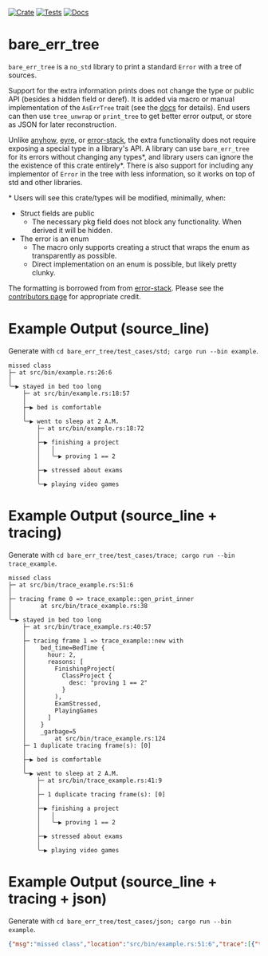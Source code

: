 [![Crate][CrateStatus]][Crate]
[![Tests][TestsStatus]][Tests]
[![Docs][PagesStatus]][Docs]

# bare\_err\_tree
`bare_err_tree` is a `no_std` library to print a standard `Error` with a tree of sources.

Support for the extra information prints does not change the type or public API (besides a hidden field or deref).
It is added via macro or manual implementation of the `AsErrTree` trait (see
the [docs][Docs] for details).
End users can then use `tree_unwrap` or `print_tree` to get better error output,
or store as JSON for later reconstruction.

Unlike [anyhow][Anyhow], [eyre][Eyre], or [error-stack][ErrorStack], the extra
functionality does not require exposing a special type in a library's API.
A library can use `bare_err_tree` for its errors without changing any types\*,
and library users can ignore the the existence of this crate entirely\*. There is
also support for including any implementor of `Error` in the tree with less
information, so it works on top of std and other libraries.

\* Users will see this crate/types will be modified, minimally, when:
* Struct fields are public
    * The necessary pkg field does not block any functionality. When derived it will be hidden.
* The error is an enum
    * The macro only supports creating a struct that wraps the enum as transparently as possible.
    * Direct implementation on an enum is possible, but likely pretty clunky.

The formatting is borrowed from from [error-stack][ErrorStack].
Please see the [contributors page](https://github.com/hashintel/hash/graphs/contributors) for appropriate credit.

# Example Output (source\_line)
Generate with `cd bare_err_tree/test_cases/std; cargo run --bin example`.
```
missed class
├─ at src/bin/example.rs:26:6
│
╰─▶ stayed in bed too long
    ├─ at src/bin/example.rs:18:57
    │
    ├─▶ bed is comfortable
    │
    ╰─▶ went to sleep at 2 A.M.
        ├─ at src/bin/example.rs:18:72
        │
        ├─▶ finishing a project
        │   │
        │   ╰─▶ proving 1 == 2
        │
        ├─▶ stressed about exams
        │
        ╰─▶ playing video games
```

# Example Output (source\_line + tracing)
Generate with `cd bare_err_tree/test_cases/trace; cargo run --bin trace_example`.
```
missed class
├─ at src/bin/trace_example.rs:51:6
│
├─ tracing frame 0 => trace_example::gen_print_inner
│        at src/bin/trace_example.rs:38
│
╰─▶ stayed in bed too long
    ├─ at src/bin/trace_example.rs:40:57
    │
    ├─ tracing frame 1 => trace_example::new with
    │    bed_time=BedTime {
    │      hour: 2,
    │      reasons: [
    │        FinishingProject(
    │          ClassProject {
    │            desc: "proving 1 == 2"
    │          }
    │        ),
    │        ExamStressed,
    │        PlayingGames
    │      ]
    │    }
    │    _garbage=5
    │        at src/bin/trace_example.rs:124
    ├─ 1 duplicate tracing frame(s): [0]
    │
    ├─▶ bed is comfortable
    │
    ╰─▶ went to sleep at 2 A.M.
        ├─ at src/bin/trace_example.rs:41:9
        │
        ├─ 1 duplicate tracing frame(s): [0]
        │
        ├─▶ finishing a project
        │   │
        │   ╰─▶ proving 1 == 2
        │
        ├─▶ stressed about exams
        │
        ╰─▶ playing video games
```

# Example Output (source\_line + tracing + json)
Generate with `cd bare_err_tree/test_cases/json; cargo run --bin example`.
```json
{"msg":"missed class","location":"src/bin/example.rs:51:6","trace":[{"target":"example","name":"gen_print_inner","fields":"","source_loc":["file":"src/bin/example.rs","line":38]}],"sources":[{"msg":"stayed in bed too long","location":"src/bin/example.rs:40:57","trace":[{"target":"example","name":"new","fields":"bed_time=BedTime { hour: 2, reasons: [FinishingProject(ClassProject { desc: \"proving 1 == 2\" }), ExamStressed, PlayingGames] } _garbage=5","source_loc":["file":"src/bin/example.rs","line":124]},{"target":"example","name":"gen_print_inner","fields":"","source_loc":["file":"src/bin/example.rs","line":38]}],"sources":[{"msg":"bed is comfortable"},{"msg":"went to sleep at 2 A.M.","location":"src/bin/example.rs:41:9","trace":[{"target":"example","name":"gen_print_inner","fields":"","source_loc":["file":"src/bin/example.rs","line":38]}],"sources":[{"msg":"finishing a project","sources":[{"msg":"proving 1 == 2"}]},{"msg":"stressed about exams"},{"msg":"playing video games"}]}]}]}
```

[CrateStatus]: https://img.shields.io/crates/v/bare_err_tree.svg
[Crate]: https://crates.io/crates/bare_err_tree
[TestsStatus]: https://github.com/Bennett-Petzold/bare_err_tree/actions/workflows/all-tests.yml/badge.svg?branch=main
[Tests]: https://github.com/Bennett-Petzold/bare_err_tree/actions/workflows/all-tests.yml
[PagesStatus]: https://github.com/Bennett-Petzold/bare_err_tree/actions/workflows/pages.yml/badge.svg?branch=main
[Docs]: https://bennett-petzold.github.io/bare_err_tree/docs/bare_err_tree/
[Coverage]: https://bennett-petzold.github.io/bare_err_tree/coverage/badge.svg
[CoveragePages]: https://bennett-petzold.github.io/bare_err_tree/coverage/

[ErrorStack]: https://crates.io/crates/error-stack
[Eyre]: https://crates.io/crates/eyre
[Anyhow]: https://crates.io/crates/anyhow
